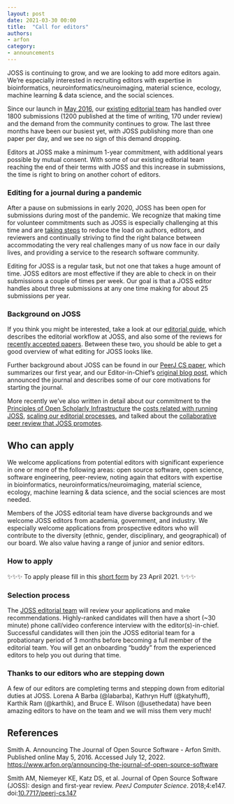 ```yaml
---
layout: post
date: 2021-03-30 00:00
title:  "Call for editors"
authors:
- arfon
category:
- announcements
---
```


JOSS is continuing to grow, and we are looking to add more editors again. We’re especially interested in recruiting editors with expertise in bioinformatics, neuroinformatics/neuroimaging, material science, ecology, machine learning & data science, and the social sciences.

Since our launch in [May 2016](https://www.arfon.org/announcing-the-journal-of-open-source-software), our [existing editorial team](http://joss.theoj.org/about#editorial_board) has handled over 1800 submissions (1200 published at the time of writing, 170 under review) and the demand from the community continues to grow. The last three months have been our busiest yet, with JOSS publishing more than one paper per day, and we see no sign of this demand dropping.

Editors at JOSS make a minimum 1-year commitment, with additional years possible by mutual consent. With some of our existing editorial team reaching the end of their terms with JOSS and this increase in submissions, the time is right to bring on another cohort of editors.

### Editing for a journal during a pandemic

After a pause on submissions in early 2020, JOSS has been open for submissions during most of the pandemic. We recognize that making time for volunteer commitments such as JOSS is especially challenging at this time and are [taking steps](https://blog.joss.theoj.org/2020/05/reopening-joss) to reduce the load on authors, editors, and reviewers and continually striving to find the right balance between accommodating the very real challenges many of us now face in our daily lives, and providing a service to the research software community.

Editing for JOSS is a regular task, but not one that takes a huge amount of time. JOSS editors are most effective if they are able to check in on their submissions a couple of times per week. Our goal is that a JOSS editor handles about three submissions at any one time making for about 25 submissions per year. 

### Background on JOSS

If you think you might be interested, take a look at our [editorial guide](https://joss.readthedocs.io/en/latest/editing.html), which describes the editorial workflow at JOSS, and also some of the reviews for [recently accepted papers](https://github.com/openjournals/joss-reviews/issues?utf8=✓&q=is%3Aclosed+label%3Aaccepted+). Between these two, you should be able to get a good overview of what editing for JOSS looks like.

Further background about JOSS can be found in our [PeerJ CS paper](https://doi.org/10.7717/peerj-cs.147), which summarizes our first year, and our Editor-in-Chief’s [original blog post](https://www.arfon.org/announcing-the-journal-of-open-source-software), which announced the journal and describes some of our core motivations for starting the journal.

More recently we’ve also written in detail about our commitment to the [Principles of Open Scholarly Infrastructure](https://blog.joss.theoj.org/2021/02/JOSS-POSI) the [costs related with running JOSS](https://blog.joss.theoj.org/2019/06/cost-models-for-running-an-online-open-journal), [scaling our editorial processes](https://blog.joss.theoj.org/2019/07/scaling), and talked about the [collaborative peer review that JOSS promotes](https://www.youtube.com/watch?v=niRiyaErqwQ).

## Who can apply

We welcome applications from potential editors with significant experience in one or more of the following areas: open source software, open science, software engineering, peer-review, noting again that editors with expertise in bioinformatics, neuroinformatics/neuroimaging, material science, ecology, machine learning & data science, and the social sciences are most needed.

Members of the JOSS editorial team have diverse backgrounds and we welcome JOSS editors from academia, government, and industry. We especially welcome applications from prospective editors who will contribute to the diversity (ethnic, gender, disciplinary, and geographical) of our board. We also value having a range of junior and senior editors.

### How to apply

✨✨✨ To apply please fill in this [short form](https://forms.gle/c9gis9KKbfemA4gM6) by 23 April 2021. ✨✨✨

### Selection process

The [JOSS editorial team](http://joss.theoj.org/about#editorial_board) will review your applications and make recommendations. Highly-ranked candidates will then have a short (~30 minute) phone call/video conference interview with the editor(s)-in-chief. Successful candidates will then join the JOSS editorial team for a probationary period of 3 months before becoming a full member of the editorial team. You will get an onboarding “buddy” from the experienced editors to help you out during that time.

### Thanks to our editors who are stepping down

A few of our editors are completing terms and stepping down from editorial duties at JOSS. Lorena A Barba (@labarba), Kathryn Huff (@katyhuff), Karthik Ram (@karthik), and Bruce E. Wilson (@usethedata) have been amazing editors to have on the team and we will miss them very much! 

## References

Smith A. Announcing The Journal of Open Source Software - Arfon Smith. Published online May 5, 2016. Accessed July 12, 2022. <a href="https://www.arfon.org/announcing-the-journal-of-open-source-software">https://www.arfon.org/announcing-the-journal-of-open-source-software</a>

Smith AM, Niemeyer KE, Katz DS, et al. Journal of Open Source Software (JOSS): design and first-year review. <i>PeerJ Computer Science</i>. 2018;4:e147. doi:<a href="https://doi.org/10.7717/peerj-cs.147">10.7717/peerj-cs.147</a>

